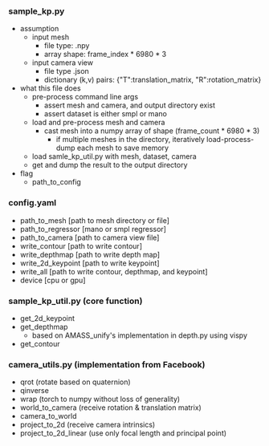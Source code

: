 ### sample_kp.py
- assumption
    - input mesh
      - file type: .npy
      - array shape: frame_index * 6980 * 3
    - input camera view
      - file type .json
      - dictionary (k,v) pairs: {"T":translation_matrix, "R":rotation_matrix}
- what this file does
    - pre-process command line args
      - assert mesh and camera, and output directory exist
      - assert dataset is either smpl or mano
    - load and pre-process mesh and camera
      - cast mesh into a numpy array of shape (frame_count * 6980 * 3)
        - if multiple meshes in the directory, iteratively load-process-dump each mesh to save memory 
    - load samle_kp_util.py with mesh, dataset, camera
    - get and dump the result to the output directory
- flag
   - path_to_config

### config.yaml
- path_to_mesh [path to mesh directory or file] 
- path_to_regressor [mano or smpl regressor] 
- path_to_camera [path to camera view file] 
- write_contour [path to write contour] 
- write_depthmap [path to write depth map] 
- write_2d_keypoint [path to write keypoint] 
- write_all [path to write contour, depthmap, and keypoint]
- device [cpu or gpu]

### sample_kp_util.py (core function)
- get_2d_keypoint
- get_depthmap
    - based on AMASS_unify's implementation in depth.py using vispy
- get_contour

### camera_utils.py (implementation from Facebook)
- qrot (rotate based on quaternion)
- qinverse
- wrap (torch to numpy without loss of generality)
- world_to_camera (receive rotation & translation matrix)
- camera_to_world
- project_to_2d (receive camera intrinsics)
- project_to_2d_linear (use only focal length and principal point)

